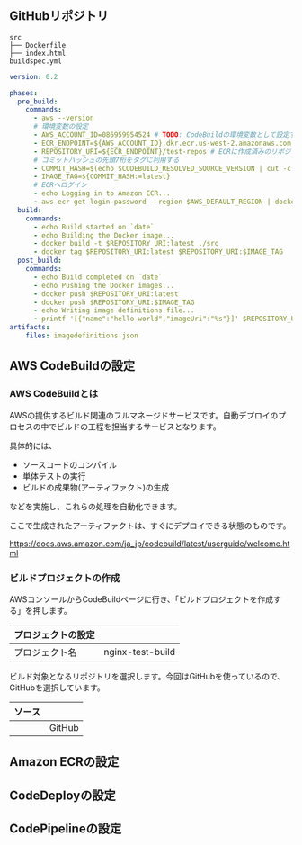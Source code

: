 ## GitHubリポジトリ

```
src
├── Dockerfile
├── index.html
buildspec.yml
```

```yml:buildspec.yml
version: 0.2

phases:
  pre_build:
    commands:
      - aws --version
      # 環境変数の設定
      - AWS_ACCOUNT_ID=086959954524 # TODO: CodeBuildの環境変数として設定する
      - ECR_ENDPOINT=${AWS_ACCOUNT_ID}.dkr.ecr.us-west-2.amazonaws.com
      - REPOSITORY_URI=${ECR_ENDPOINT}/test-repos # ECRに作成済みのリポジトリを指定
      # コミットハッシュの先頭7桁をタグに利用する
      - COMMIT_HASH=$(echo $CODEBUILD_RESOLVED_SOURCE_VERSION | cut -c 1-7)
      - IMAGE_TAG=${COMMIT_HASH:=latest}
      # ECRへログイン
      - echo Logging in to Amazon ECR...
      - aws ecr get-login-password --region $AWS_DEFAULT_REGION | docker login --username AWS --password-stdin ${ECR_ENDPOINT}
  build:
    commands:
      - echo Build started on `date`
      - echo Building the Docker image...
      - docker build -t $REPOSITORY_URI:latest ./src
      - docker tag $REPOSITORY_URI:latest $REPOSITORY_URI:$IMAGE_TAG
  post_build:
    commands:
      - echo Build completed on `date`
      - echo Pushing the Docker images...
      - docker push $REPOSITORY_URI:latest
      - docker push $REPOSITORY_URI:$IMAGE_TAG
      - echo Writing image definitions file...
      - printf '[{"name":"hello-world","imageUri":"%s"}]' $REPOSITORY_URI:$IMAGE_TAG > imagedefinitions.json
artifacts:
    files: imagedefinitions.json
```

## AWS CodeBuildの設定

### AWS CodeBuildとは

AWSの提供するビルド関連のフルマネージドサービスです。自動デプロイのプロセスの中でビルドの工程を担当するサービスとなります。

具体的には、

* ソースコードのコンパイル
* 単体テストの実行
* ビルドの成果物(アーティファクト)の生成

などを実施し、これらの処理を自動化できます。

ここで生成されたアーティファクトは、すぐにデプロイできる状態のものです。

https://docs.aws.amazon.com/ja_jp/codebuild/latest/userguide/welcome.html

### ビルドプロジェクトの作成

AWSコンソールからCodeBuildページに行き、「ビルドプロジェクトを作成する」を押します。

| プロジェクトの設定 | |
| ---- | ---- |
| プロジェクト名| nginx-test-build |

ビルド対象となるリポジトリを選択します。今回はGitHubを使っているので、GitHubを選択しています。

| ソース | |
| ---- | ---- |
| | GitHub |

## Amazon ECRの設定

## CodeDeployの設定

## CodePipelineの設定